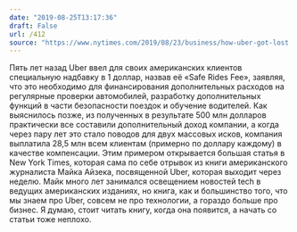 ```yaml
---
date: "2019-08-25T13:17:36"
draft: False
url: /412
source: "https://www.nytimes.com/2019/08/23/business/how-uber-got-lost.html"
---
```


Пять лет назад Uber ввел для своих американских клиентов специальную надбавку в 1 доллар, назвав её «Safe Rides Fee», заявляя, что это необходимо для финансирования дополнительных расходов на регулярные проверки автомобилей, разработку дополнительных функций в части безопасности поездок и обучение водителей. Как выяснилось позже, из полученных в результате 500 млн долларов практически все составили дополнительный доход компании, а когда через пару лет это стало поводов для двух массовых исков, компания выплатила 28,5 млн всем клиентам (примерно по доллару каждому) в качестве компенсации.
Этим примером открывается большая статья в New York Times, которая сама по себе отрывок из книги американского журналиста Майка Айзека, посвященной Uber, которая выходит через неделю. Майк много лет занимался освещением новостей tech в ведущих американских изданиях, но книга, как и большинство того, что мы знаем про Uber, совсем не про технологии, а гораздо больше про бизнес. Я думаю, стоит читать книгу, когда она появится, а начать со статьи тоже неплохо.
